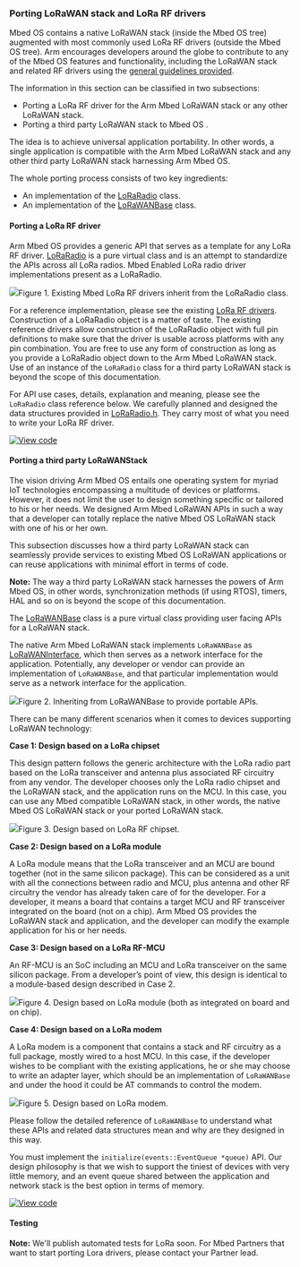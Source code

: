 ### Porting LoRaWAN stack and LoRa RF drivers

Mbed OS contains a native LoRaWAN stack (inside the Mbed OS tree) augmented with most commonly used LoRa RF drivers (outside the Mbed OS tree). Arm encourages developers around the globe to contribute to any of the Mbed OS features and functionality, including the LoRaWAN stack and related RF drivers using the [general guidelines provided](guidelines.html). 

The information in this section can be classified in two subsections:

- Porting a LoRa RF driver for the Arm Mbed LoRaWAN stack or any other LoRaWAN stack.
- Porting a third party LoRaWAN stack to Mbed OS .

The idea is to achieve universal application portability. In other words, a single application is compatible with the Arm Mbed LoRaWAN stack and any other third party LoRaWAN stack harnessing Arm Mbed OS.

The whole porting process consists of two key ingredients:

- An implementation of the [LoRaRadio](https://os-doc-builder.test.mbed.com/docs/development/mbed-os-api-doxy/class_lo_ra_radio.html) class.
- An implementation of the [LoRaWANBase](https://os-doc-builder.test.mbed.com/docs/development/mbed-os-api-doxy/class_lo_ra_w_a_n_base.html) class.

#### Porting a LoRa RF driver 

Arm Mbed OS provides a generic API that serves as a template for any LoRa RF driver. [LoRaRadio](https://os-doc-builder.test.mbed.com/docs/development/mbed-os-api-doxy/class_lo_ra_radio.html) is a pure virtual class and is an attempt to standardize the APIs across all LoRa radios. Mbed Enabled LoRa radio driver implementations present as a LoRaRadio.

<span class="images">![](https://s3-us-west-2.amazonaws.com/mbed-os-docs-images/lora_radio_inherit.png)<span>Figure 1. Existing Mbed LoRa RF drivers inherit from the LoRaRadio class.</span></span>

For a reference implementation, please see the existing [LoRa RF drivers](https://github.com/ARMmbed/mbed-semtech-lora-rf-drivers). Construction of a LoRaRadio object is a matter of taste. The existing reference drivers allow construction of the LoRaRadio object with full pin definitions to make sure that the driver is usable across platforms with any pin combination. You are free to use any form of construction as long as you provide a LoRaRadio object down to the Arm Mbed LoRaWAN stack. Use of an instance of the `LoRaRadio` class for a third party LoRaWAN stack is beyond the scope of this documentation. 

For API use cases, details, explanation and meaning, please see the `LoRaRadio` class reference below. We carefully planned and designed the data structures provided in [LoRaRadio.h](https://os-doc-builder.test.mbed.com/docs/development/mbed-os-api-doxy/_lo_ra_radio_8h_source.html). They carry most of what you need to write your LoRa RF driver.

[![View code](https://www.mbed.com/embed/?type=library)](http://os-doc-builder.test.mbed.com/docs/development/mbed-os-api-doxy/class_lo_ra_radio.html)

#### Porting a third party LoRaWANStack 

The vision driving Arm Mbed OS entails one operating system for myriad IoT technologies encompassing a multitude of devices or platforms. However, it does not limit the user to design something specific or tailored to his or her needs. We designed Arm Mbed LoRaWAN APIs in such a way that a developer can totally replace the native Mbed OS LoRaWAN stack with one of his or her own.

This subsection discusses how a third party LoRaWAN stack can seamlessly provide services to existing Mbed OS LoRaWAN applications or can reuse applications with minimal effort in terms of code.

<span class="notes">**Note:** The way a third party LoRaWAN stack harnesses the powers of Arm Mbed OS, in other words, synchronization methods (if using RTOS), timers, HAL and so on is beyond the scope of this documentation.</span>

The [LoRaWANBase](https://os-doc-builder.test.mbed.com/docs/development/mbed-os-api-doxy/class_lo_ra_w_a_n_base.html) class is a pure virtual class providing user facing APIs for a LoRaWAN stack.

The native Arm Mbed LoRaWAN stack implements `LoRaWANBase` as [LoRaWANInterface](https://os-doc-builder.test.mbed.com/docs/development/mbed-os-api-doxy/class_lo_ra_w_a_n_interface.html), which then serves as a network interface for the application. Potentially, any developer or vendor can provide an implementation of `LoRaWANBase`, and that particular implementation would serve as a network interface for the application. 

<span class="images">![](https://s3-us-west-2.amazonaws.com/mbed-os-docs-images/lora_base.png)<span>Figure 2. Inheriting from LoRaWANBase to provide portable APIs.</span></span>

There can be many different scenarios when it comes to devices supporting LoRaWAN technology:

**Case 1: Design based on a LoRa chipset**

This design pattern follows the generic architecture with the LoRa radio part based on the LoRa transceiver and antenna plus associated RF circuitry from any vendor. The developer chooses only the LoRa radio chipset and the LoRaWAN stack, and the application runs on the MCU. In this case, you can use any Mbed compatible LoRaWAN stack, in other words, the native Mbed OS LoRaWAN stack or your ported LoRaWAN stack.

<span class="images">![](https://s3-us-west-2.amazonaws.com/mbed-os-docs-images/lora_radio_chipset.png)<span>Figure 3. Design based on LoRa RF chipset.</span></span>

**Case 2: Design based on a LoRa module**

A LoRa module means that the LoRa transceiver and an MCU are bound together (not in the same silicon package). This can be considered as a unit with all the connections between radio and MCU, plus antenna and other RF circuitry the vendor has already taken care of for the developer. For a developer, it means a board that contains a target MCU and RF transceiver integrated on the board (not on a chip). Arm Mbed OS provides the LoRaWAN stack and application, and the developer can modify the example application for his or her needs.

**Case 3: Design based on a LoRa RF-MCU**

An RF-MCU is an SoC including an MCU and LoRa transceiver on the same silicon package. From a developer’s point of view, this design is identical to a module-based design described in Case 2.

<span class="images">![](https://s3-us-west-2.amazonaws.com/mbed-os-docs-images/lora_module.png)<span>Figure 4. Design based on LoRa module (both as integrated on board and on chip).</span></span>

**Case 4: Design based on a LoRa modem**

A LoRa modem is a component that contains a stack and RF circuitry as a full package, mostly wired to a host MCU. In this case, if the developer wishes to be compliant with the existing applications, he or she may choose to write an adapter layer, which should be an implementation of `LoRaWANBase` and under the hood it could be AT commands to control the modem.

<span class="images">![](https://s3-us-west-2.amazonaws.com/mbed-os-docs-images/lora_modem.png)<span>Figure 5. Design based on LoRa modem.</span></span>

Please follow the detailed reference of `LoRaWANBase` to understand what these APIs and related data structures mean and why are they designed in this way.

You must implement the `initialize(events::EventQueue *queue)` API. Our design philosophy is that we wish to support the tiniest of devices with very little memory, and an event queue shared between the application and network stack is the best option in terms of memory.

[![View code](https://www.mbed.com/embed/?type=library)](http://os-doc-builder.test.mbed.com/docs/development/mbed-os-api-doxy/class_lo_ra_w_a_n_base.html)

#### Testing

<span class="notes">**Note:** We'll publish automated tests for LoRa soon. For Mbed Partners that want to start porting Lora drivers, please contact your Partner lead.</span>
